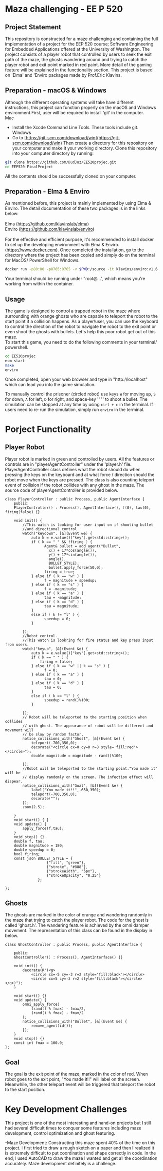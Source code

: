 # Maza challenging - EE P 520


Project Statement
---
This repository is constructed for a maze challenging and containing the full implementation of a project for the EEP 520 course; Software Engineering for Embedded Applications offered at the University of Washington. The project consists of a player robot that controlled by users to seek the exit path of the maze, the ghosts wandering around and trying to catch the player robot and exit point marked in red paint. More detail of the gaming feature will be explained in the functionality section. This project is based on 'Elma' and 'Enviro packages made by Prof.Eric Klavins.

Preparation - macOS & Windows
---
Although the different operating systems will take have different instructions, this project can function properly on the macOS and Windows environment.First, user will be required to install 'git' in the computer.<br />
Mac
- Install the Xcode Command Line Tools. These tools include git.<br />
Windows
- Go to [https://git-scm.com/download/win](https://git-scm.com/download/win)
Then create a directory for this repository on your computer and make it your working directory. Clone this repository into your computer directory by running:
```bash
git clone https://github.com/DudJuz/EE520projec.git
cd EEP520-FinalProject
```
All the contents should be successfully cloned on your computer. <br />

Preparation - Elma & Enviro
---
As mentioned before, this project is mainly implemented by using Elma & Enviro. The detail documentation of these two packages is in the links below: <br/><br />
Elma    (https://github.com/klavinslab/elma)<br />
Enviro  (https://github.com/klavinslab/enviro) <br /> <br />
For the effective and efficient purpose, it's recommended to install docker to set up the developing environment  with Elma & Enviro. (https://www.docker.com).  Once completed the installation, go to the directory where the project has been copied and simply do on the terminal for MacOS/ PowerShell  for Windows. <br /> 
```bash
docker run -p80:80 -p8765:8765 -v $PWD:/source -it klavins/enviro:v1.6 bash
```
Your terminal should be running under "root@...", which means you're working from within the container.<br />

Usage
---
The game is designed to control a trapped robot in the maze where surrounding with orange ghosts who are capable to teleport the robot to the start point if a collision happens. As a player/user, you can use the keyboard to control the direction of the robot to navigate the robot to the exit point or even shoot the ghosts with bullets. Let's help this poor robot get out of this maze. <br />
To start this game, you need to do the following comments in your terminal/ powershell. <br /> 
```bash
cd EE520projec
esm start
make
enviro
```
Once completed, open your web browser and type in "http://localhost" which can lead you into the game simulation. 

To manually control the prisoner (circled robot) use keys `W` for moving up, `S` for down, `A` for left, `D` for right, and space-key '""' to shoot a bullet.
The simulation can be stopped at any time by using `ctrl + c` in the terminal. If users need to re-run the simulation, simply run `enviro` in the terminal. 

Porject Functionality
===
Player Robot
---
Player robot is marked in green and controlled by users. All the features or controls are in "playerAgentController" under the 'player.h' file.  PlayerAgentController class defines what the robot should do when pressing the keys on the keyboard and at what force / direction should the robot move when the keys are pressed. The class is also counting teleport event of collision if the robot collides with any ghost in the maze. The source code of playerAgentController is provided below.  
```
class PlayerController : public Process, public AgentInterface {
    public:
    PlayerController() : Process(), AgentInterface(), f(0), tau(0), firing(false) {}

    void init() {
        //This watch is looking for user input on if shooting bullet 
        //and directional control.
        watch("keydown", [&](Event &e) {
            auto k = e.value()["key"].get<std::string>();
            if ( k == " " && !firing ) {
                  Agent& bullet = add_agent("Bullet", 
                    x() + 17*cos(angle()), 
                    y() + 17*sin(angle()), 
                    angle(), 
                    BULLET_STYLE);    
                    bullet.apply_force(50,0);
                  firing = true;
            } else if ( k == "w" ) {
                  f = magnitude + speedup;              
            } else if ( k == "s" ) {
                  f = -magnitude;  
            } else if ( k == "a" ) {
                  tau = -magnitude;
            } else if ( k == "d" ) {
                  tau = magnitude;
            } 
            else if ( k != "l" ) {
                  speedup = 0;
            } 
            
        }); 
        //Robot control.
        //This watch is lookring for fire status and key press input from users.         
        watch("keyup", [&](Event &e) {
            auto k = e.value()["key"].get<std::string>();
            if ( k == " " ) {
                firing = false;
            } else if ( k == "w" || k == "s" ) {
                  f = 0;               
            } else if ( k == "a" ) {
                  tau = 0;
            } else if ( k == "d" ) {
                  tau = 0;
            } 
            else if ( k == "l" ) {
                  speedup = rand()%100;
            } 
            
        });
        // Robot will be teleported to the starting position when collides
        // with ghost. The appearance of robot will be different and movement will
        // be slow by random factor.
        notice_collisions_with("Ghost", [&](Event &e) {
            teleport(-700,350,0);
            decorate("<circle cx=0 cy=0 r=8 style='fill:red'></circle>");
            double magnitude = magnitude - rand()%100;
            
        });  
        //Robot will be teleported to the starting point."You made it" will be
        // display randomly on the screen. The infection effect will dispear. 
        notice_collisions_with("Goal", [&](Event &e) {
            label("You made it!!",-650,350);
            teleport(-700,350,0);
            decorate("");
        }); 
        zoom(2.5);
        
    }
    void start() { }
    void update() {
        apply_force(f,tau);
    } 
    void stop() {}
    double f, tau;
    double magnitude = 180;
    double speedup = 0;
    bool firing;
    const json BULLET_STYLE = { 
                   {"fill", "green"}, 
                   {"stroke", "#888"}, 
                   {"strokeWidth", "5px"},
                   {"strokeOpacity", "0.25"}
               };

};

```

Ghosts
---
The ghosts are marked in the color of orange and wandering randomly in the maze that trying to catch the player robot. The code for the ghost is called 'ghost.h'. The wandering feature is achieved by the omni damper movement. The representation of this class can be found in the display in below.<br />
```
class GhostController : public Process, public AgentInterface {

    public:
    GhostController() : Process(), AgentInterface() {}

    void init() {
        decorate(R"(<g>
            <circle cx=-5 cy=-3 r=2 style='fill:black'></circle>
            <circle cx=5 cy=-3 r=2 style='fill:black'></circle></g>)");
    }

    void start() {}
    void update() {
        omni_apply_force(
            (rand() % fmax) - fmax/2, 
            (rand() % fmax) - fmax/2
        );
        notice_collisions_with("Bullet", [&](Event &e) {
            remove_agent(id());
        });     
    }
    void stop() {}
    const int fmax = 100.0;          
};

```

Goal
---
The goal is the exit point of the maze, marked in the color of red. When robot goes to the exit point, "You made it!!" will label on the screen. Meanwhile, the other teleport event will be triggered  that teleport the robot to the start position.<br /> 

Key Development Challenges
===
This project is one of the most interesting and hand-on projects but I still had several difficult times to conquer some features including maze development, control optimization and ghost featuring. <br />

-Maze Development: Constructing  this maze spent 40% of the time on this project. I first tried to draw a rough sketch on a paper and then I realized it is extremely difficult to put coordination and shape correctly in code. In the end, I used AutoCAD to draw the maze I wanted and get all the coordination accurately. Maze development definitely is a challenge.

